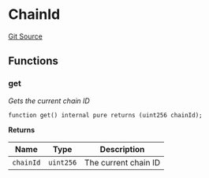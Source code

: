 # ChainId
[Git Source](https://github.com/KYRDTeam/ilo-contracts/blob/319686becad627d36fa714d2345ca75a5a55cab1/src/libraries/ChainId.sol)


## Functions
### get

*Gets the current chain ID*


```solidity
function get() internal pure returns (uint256 chainId);
```
**Returns**

|Name|Type|Description|
|----|----|-----------|
|`chainId`|`uint256`|The current chain ID|


